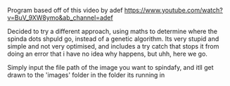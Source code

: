 Program based off of this video by adef https://www.youtube.com/watch?v=BuV_9XW8ymo&ab_channel=adef

Decided to try a different approach, using maths to determine where the spinda dots shpuld go, instead of a genetic algorithm. Its very stupid and simple and not very optimised, and includes a try catch that stops it from doing an error that i have no idea why happens, but uhh, here we go.

Simply input the file path of the image you want to spindafy, and itll get drawn to the 'images' folder in the folder its running in
